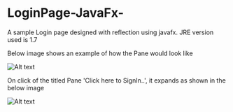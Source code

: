 # LoginPage-JavaFx-

A sample Login page designed with reflection using javafx. JRE version used is 1.7

Below image shows an example of how the Pane would look like

![Alt text](/../Screenshots/screenshots/2017-01-04_23h51_38.png?raw=true "Before Click")

On click of the titled Pane 'Click here to SignIn..', it expands as shown in the below image

![Alt text](/../Screenshots/screenshots/2017-01-04_23h52_18.png?raw=true "After Click")